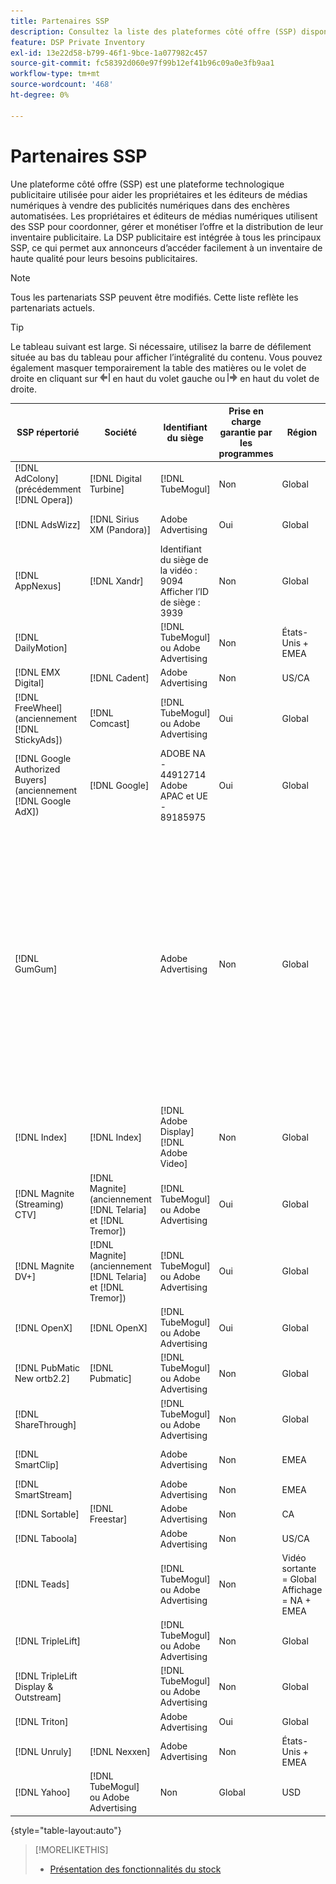 ```yaml
---
title: Partenaires SSP
description: Consultez la liste des plateformes côté offre (SSP) disponibles et des partenaires exchange ouverts.
feature: DSP Private Inventory
exl-id: 13e22d58-b799-46f1-9bce-1a077982c457
source-git-commit: fc58392d060e97f99b12ef41b96c09a0e3fb9aa1
workflow-type: tm+mt
source-wordcount: '468'
ht-degree: 0%

---
```


# Partenaires SSP

Une plateforme côté offre (SSP) est une plateforme technologique publicitaire utilisée pour aider les propriétaires et les éditeurs de médias numériques à vendre des publicités numériques dans des enchères automatisées. Les propriétaires et éditeurs de médias numériques utilisent des SSP pour coordonner, gérer et monétiser l’offre et la distribution de leur inventaire publicitaire. La DSP publicitaire est intégrée à tous les principaux SSP, ce qui permet aux annonceurs d’accéder facilement à un inventaire de haute qualité pour leurs besoins publicitaires.

>[!NOTE]
>
>Tous les partenariats SSP peuvent être modifiés. Cette liste reflète les partenariats actuels.

>[!TIP]
>
>Le tableau suivant est large. Si nécessaire, utilisez la barre de défilement située au bas du tableau pour afficher l’intégralité du contenu. Vous pouvez également masquer temporairement la table des matières ou le volet de droite en cliquant sur ![Masquer le volet gauche](/help/dsp/assets/hide-left-pane.png "Masquer le volet gauche") en haut du volet gauche ou ![Masquer le volet droit](/help/dsp/assets/hide-right-pane.png "Masquer le volet droit") en haut du volet de droite.

| SSP répertorié | Société | Identifiant du siège | Prise en charge garantie par les programmes | Région | Devise prise en charge | Bureau vidéo | Mobile vidéo | Video CTV | Afficher le bureau | Afficher le mobile | Affichage natif | Ordinateur de bureau audio et mobile |
|--- |--- |--- |--- |--- |--- |--- |--- |--- |--- |--- |--- |--- |
| [!DNL AdColony] (précédemment [!DNL Opera]) | [!DNL Digital Turbine] | [!DNL TubeMogul] | Non | Global | USD | x | x |  | x | x |  |  |
| [!DNL AdsWizz] | [!DNL Sirius XM (Pandora)] | Adobe Advertising | Oui | Global | USD, EUR, GBP |  |  |  |  |  |  | x |
| [!DNL AppNexus] | [!DNL Xandr] | Identifiant du siège de la vidéo : 9094<br>Afficher l’ID de siège : 3939 | Non | Global | USD | x | x | x | x | x |  |  |
| [!DNL DailyMotion] |  | [!DNL TubeMogul] ou Adobe Advertising | Non | États-Unis + EMEA | USD, EUR | x | x | x | x | x |  |  |
| [!DNL EMX Digital] | [!DNL Cadent] | Adobe Advertising | Non | US/CA | USD | x | x | x | x | x |  |  |
| [!DNL FreeWheel] (anciennement [!DNL StickyAds]) | [!DNL Comcast] | [!DNL TubeMogul] ou Adobe Advertising | Oui | Global | USD, EUR, AUD, GBP | x | x | x |  |  |  |  |
| [!DNL Google Authorized Buyers] (anciennement [!DNL Google AdX]) | [!DNL Google] | ADOBE NA - 44912714<br>Adobe APAC et UE - 89185975 | Oui | Global | USD, BRL | x | x | x | x | x |  | x |
| [!DNL GumGum] |  | Adobe Advertising | Non | Global | USD | x | x |  | x | x |  | Durée de connexion en magasin : 21x21, vidéo mobile en temps de connexion en emplacement : 22x22, temps de connexion en emplacement : 24x24, tableau de bord en emplacement : 25x25, vitesse d’accès en emplacement : 26x26, super skin : 29x29, Coin extensible En Écran : 20x20 |
| [!DNL Index] | [!DNL Index] | [!DNL Adobe Display]<br>[!DNL Adobe Video] | Non | Global | USD | x | x | x | x | x | | |
| [!DNL Magnite (Streaming) CTV] | [!DNL Magnite] (anciennement [!DNL Telaria] et [!DNL Tremor]) | [!DNL TubeMogul] ou Adobe Advertising | Oui | Global | AUD, USD | x | x | x |  |  |  |  |
| [!DNL Magnite DV+] | [!DNL Magnite] (anciennement [!DNL Telaria] et [!DNL Tremor]) | [!DNL TubeMogul] ou Adobe Advertising | Oui | Global | USD | x | x | x | x | x |  | x |
| [!DNL OpenX] | [!DNL OpenX] | [!DNL TubeMogul] ou Adobe Advertising | Oui | Global | USD | x | x | x | x | x |  |  |
| [!DNL PubMatic New ortb2.2] | [!DNL Pubmatic] | [!DNL TubeMogul] ou Adobe Advertising | Non | Global | USD | x | x | x | x | x |  |  |
| [!DNL ShareThrough] |  | [!DNL TubeMogul] ou Adobe Advertising | Non | Global | USD | x | x | x | x | x | x |  |
| [!DNL SmartClip] |  | Adobe Advertising | Non | EMEA | Toutes les devises | x | x | x | x | x |  |  |
| [!DNL SmartStream] |  | Adobe Advertising | Non | EMEA | EUR, USD | x | x |  |  |  |  |  |
| [!DNL Sortable] | [!DNL Freestar] | Adobe Advertising | Non | CA | USD |  |  |  | x | x |  |  |
| [!DNL Taboola] |  | Adobe Advertising | Non | US/CA | USD | x | x |  |  |  |  |  |
| [!DNL Teads] |  | [!DNL TubeMogul] ou Adobe Advertising | Non | Vidéo sortante = Global<br>Affichage = NA + EMEA | USD | x | x |  | x | x |  |  |
| [!DNL TripleLift] |  | [!DNL TubeMogul] ou Adobe Advertising | Non | Global | USD |  |  |  |  |  | x |  |
| [!DNL TripleLift Display & Outstream] |  | [!DNL TubeMogul] ou Adobe Advertising | Non | Global | USD | x | x | x | x | x |  |  |
| [!DNL Triton] |  | Adobe Advertising | Oui | Global | USD |  |  |  |  |  |  | x |
| [!DNL Unruly] | [!DNL Nexxen] | Adobe Advertising | Non | États-Unis + EMEA | USD | x | x | x |  |  |  |  |
| [!DNL Yahoo] | [!DNL TubeMogul] ou Adobe Advertising | Non | Global | USD | x | x | x | x | x |  |  |

{style="table-layout:auto"}

>[!MORELIKETHIS]
>
>* [Présentation des fonctionnalités du stock](inventory-overview.md)

